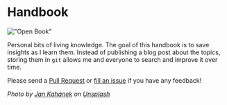 # Handbook

!["Open Book"](https://images.unsplash.com/photo-1483546363825-7ebf25fb7513?ixlib=rb-0.3.5&ixid=eyJhcHBfaWQiOjEyMDd9&s=34f06173fc9d9c014d643c39fb7bfa13&auto=format&fit=crop&w=1350&q=80)

Personal bits of living knowledge. The goal of this handbook is to save insights as I learn them. Instead of publishing a blog post about the topics, storing them in `git` allows me and everyone to search and improve it over time.

Please send a [Pull Request](https://github.com/davidgasquez/handbook/pulls) or [fill an issue](https://github.com/davidgasquez/handbok/issues) if you have any feedback!

_Photo by [Jan Kahánek](https://unsplash.com/@honza_kahanek) on [Unsplash](https://unsplash.com)_
